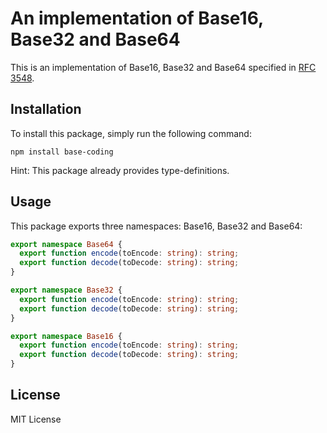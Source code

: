 # An implementation of Base16, Base32 and Base64

This is an implementation of Base16, Base32 and Base64 specified in [RFC 3548](https://tools.ietf.org/html/rfc3548).

## Installation

To install this package, simply run the following command:

`npm install base-coding`

Hint: This package already provides type-definitions.

## Usage

This package exports three namespaces: Base16, Base32 and Base64:

```ts
export namespace Base64 {
  export function encode(toEncode: string): string;
  export function decode(toDecode: string): string;
}

export namespace Base32 {
  export function encode(toEncode: string): string;
  export function decode(toDecode: string): string;
}

export namespace Base16 {
  export function encode(toEncode: string): string;
  export function decode(toDecode: string): string;
}
```

## License

MIT License
